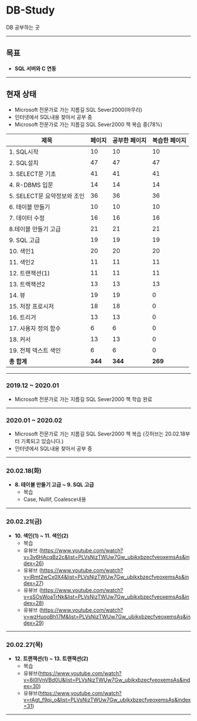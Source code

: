 # DB-Study
DB 공부하는 곳

---
## 목표

* **SQL 서버와 C 연동**

---
## 현재 상태
* Microsoft 전문가로 가는 지름길 SQL Sever2000(마무리)
* 인터넷에서 SQL내용 찾아서 공부 중
* Microsoft 전문가로 가는 지름길 SQL Sever2000 책 복습 중(78%)

제목|페이지|공부한 페이지|복습한 페이지
---|---|---|---
|1. SQL시작	|10|10|10
|2. SQL설치	|47|47|47
|3. SELECT문 기초	|41|41|41
|4. R-DBMS 입문	|14|14|14
|5. SELECT문 요약정보와 조인	|36|36|36
|6. 테이블 만들기	|10|10|10
|7. 데이터 수정	|16|16|16
|8.테이블 만들기 고급	|21|21|21
|9. SQL 고급	|19|19|19
|10. 색인1	|20|20|20
|11. 색인2	|11|11|11
|12. 트랜잭션(1)	|11|11|11
|13. 트랙잭션2	|13|13|13
|14. 뷰	|19|19|0
|15. 저장 프로시저	|18|18|0
|16. 트리거	|13|13|0
|17. 사용자 정의 함수	|6|6|0
|18. 커서	|13|13|0
|19. 전체 덱스트 색인	|6|6|0
|**총 합계**|**344**|**344**|**269**


---

### 2019.12 ~ 2020.01

* Microsoft 전문가로 가는 지름길 SQL Sever2000 책 학습 완료
---
### 2020.01 ~ 2020.02

* Microsoft 전문가로 가는 지름길 SQL Sever2000 책 복습 (깃허브는 20.02.18부터 기록되고 있습니다.)
* 인터넷에서 SQL내용 찾아서 공부 중
---

### 20.02.18(화)

* **8. 테이블 만들기 고급 ~ 9. SQL 고급**
  * 복습
  * Case, Nullif, Coalesce내용
---

### 20.02.21(금)

* **10. 색인(1) ~ 11. 색인(2)**
  * 복습  
  * 유뷰브 (https://www.youtube.com/watch?v=3y6HAcqBz2c&list=PLVsNizTWUw7Gw_ubikxbzecfveoxemsAs&index=26)
  * 유뷰브 (https://www.youtube.com/watch?v=jRmt2wCx0X4&list=PLVsNizTWUw7Gw_ubikxbzecfveoxemsAs&index=27)
  * 유뷰브 (https://www.youtube.com/watch?v=sSOsWoaTrNk&list=PLVsNizTWUw7Gw_ubikxbzecfveoxemsAs&index=28)
  * 유뷰브 (https://www.youtube.com/watch?v=wzHuooBh17M&list=PLVsNizTWUw7Gw_ubikxbzecfveoxemsAs&index=29)
---

### 20.02.27(목)

* **12. 트랜잭션(1) ~ 13. 트랜잭션(2)**
  * 복습  
  * 유뷰브(https://www.youtube.com/watch?v=6i0lVnVBd0U&list=PLVsNizTWUw7Gw_ubikxbzecfveoxemsAs&index=30)
  * 유뷰브(https://www.youtube.com/watch?v=rAgt_f9pj_o&list=PLVsNizTWUw7Gw_ubikxbzecfveoxemsAs&index=31)
---


